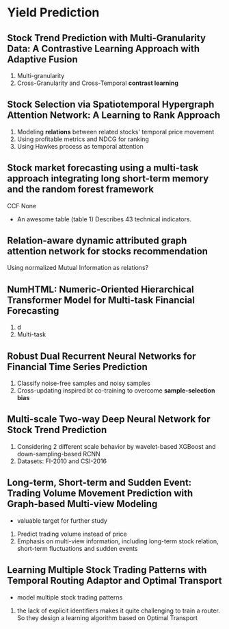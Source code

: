 # Yield Prediction

## Stock Trend Prediction with Multi-Granularity Data: A Contrastive Learning Approach with Adaptive Fusion
1. Multi-granularity
2. Cross-Granularity and Cross-Temporal **contrast learning**

## Stock Selection via Spatiotemporal Hypergraph Attention Network: A Learning to Rank Approach
1. Modeling **relations** between related stocks' temporal price movement
2. Using profitable metrics and NDCG for ranking
3. Using Hawkes process as temporal attention

## Stock market forecasting using a multi-task approach integrating long short-term memory and the random forest framework
CCF None
+ An awesome table (table 1) Describes 43 technical indicators.

## Relation-aware dynamic attributed graph attention network for stocks recommendation
Using normalized Mutual Information as relations?

## NumHTML: Numeric-Oriented Hierarchical Transformer Model for Multi-task Financial Forecasting
1. d
2. Multi-task

## Robust Dual Recurrent Neural Networks for Financial Time Series Prediction
1. Classify noise-free samples and noisy samples
2. Cross-updating inspired bt co-training to overcome **sample-selection bias**

## Multi-scale Two-way Deep Neural Network for Stock Trend Prediction
1. Considering 2 different scale behavior by wavelet-based XGBoost and down-sampling-based RCNN
2. Datasets: FI-2010 and CSI-2016

## Long-term, Short-term and Sudden Event: Trading Volume Movement Prediction with Graph-based Multi-view Modeling
+ valuable target for further study
1. Predict trading volume instead of price
2. Emphasis on multi-view information, including long-term stock relation, short-term fluctuations and sudden events

## Learning Multiple Stock Trading Patterns with Temporal Routing Adaptor and Optimal Transport
+ model multiple stock trading patterns
1. the lack of explicit identifiers makes it quite challenging to train a router. So they design a learning algorithm based on Optimal Transport

